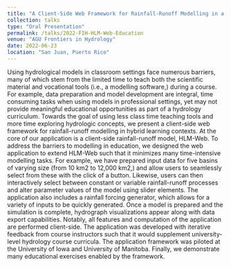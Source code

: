 ```yaml
---
title: "A Client-Side Web Framework for Rainfall-Runoff Modelling in a Hybrid Learning Context"
collection: talks
type: "Oral Presentation"
permalink: /talks/2022-FIH-HLM-Web-Education
venue: "AGU Frontiers in Hydrology"
date: 2022-06-23
location: "San Juan, Puerto Rico"
---
```


Using hydrological models in classroom settings face numerous barriers, many of which stem from the limited time to teach both the scientific material and vocational tools (i.e., a modelling software,) during a course. For example, data preparation and model development are integral, time consuming tasks when using models in professional settings, yet may not provide meaningful educational opportunities as part of a hydrology curriculum. Towards the goal of using less class time teaching tools and more time exploring hydrologic concepts, we present a client-side web framework for rainfall-runoff modelling in hybrid learning contexts. At the core of our application is a client-side rainfall-runoff model, HLM-Web. To address the barriers to modelling in education, we designed the web application to extend HLM-Web such that it minimizes many time-intensive modelling tasks. For example, we have prepared input data for five basins of varying size (from 10 km2 to 12,000 km2,) and allow users to seamlessly select from these with the click of a button. Likewise, users can then interactively select between constant or variable rainfall-runoff processes and alter parameter values of the model using slider elements. The application also includes a rainfall forcing generator, which allows for a variety of inputs to be quickly generated. Once a model is prepared and the simulation is complete, hydrograph visualizations appear along with data export capabilities. Notably, all features and computation of the application are performed client-side. The application was developed with iterative feedback from course instructors such that it would supplement university-level hydrology course curricula. The application framework was piloted at the University of Iowa and University of Manitoba. Finally, we demonstrate many educational exercises enabled by the framework.